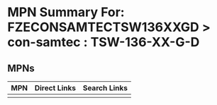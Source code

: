 



# MPN Summary For: FZECONSAMTECTSW136XXGD > con-samtec : TSW-136-XX-G-D

## MPNs
  

|MPN|Direct Links|Search Links|
| :--- | :--- | :--- |
||||
